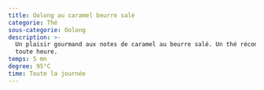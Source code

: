 ```yaml
---
title: Oolong au caramel beurre salé
categorie: Thé
sous-categorie: Oolong
description: >-
  Un plaisir gourmand aux notes de caramel au beurre salé. Un thé réconfortant à
  toute heure.
temps: 5 mn
degree: 95°C
time: Toute la journée
---
```


